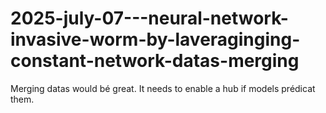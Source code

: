 # 2025-july-07---neural-network-invasive-worm-by-laveraginging-constant-network-datas-merging
Merging datas would bé great. It needs to enable a hub if models prédicat them.
